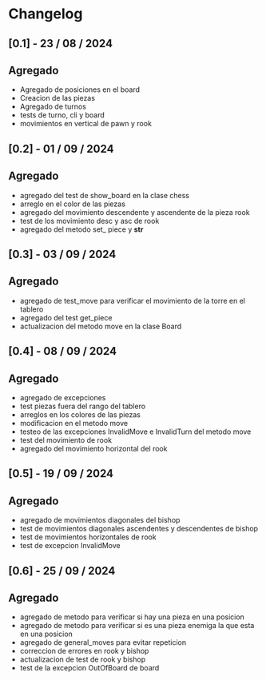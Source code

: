 # Changelog

## [0.1] - 23 / 08 / 2024

## Agregado
- Agregado de posiciones en el board
- Creacion de las piezas
- Agregado de turnos
- tests de turno, cli y board
- movimientos en vertical de pawn y rook

## [0.2] - 01 / 09 / 2024

## Agregado
- agregado del test de show_board en la clase chess
- arreglo en el color de las piezas
- agregado del movimiento descendente y ascendente de la pieza rook
- test de los movimiento desc y asc de rook
- agregado del metodo set_ piece y __str__

## [0.3] - 03 / 09 / 2024

## Agregado

- agregado de test_move para verificar el movimiento de la torre en el tablero
- agregado del test get_piece
- actualizacion del metodo move en la clase Board

## [0.4] - 08 / 09 / 2024

## Agregado
- agregado de excepciones
- test piezas fuera del rango del tablero
- arreglos en los colores de las piezas
- modificacion en el metodo move
- testeo de las excepciones InvalidMove e InvalidTurn del metodo move
- test del movimiento de rook
- agregado del movimiento horizontal del rook

## [0.5] - 19 / 09 / 2024

## Agregado

- agregado de movimientos diagonales del bishop
- test de movimientos diagonales ascendentes y descendentes de bishop
- test de movimientos horizontales de rook
- test de excepcion InvalidMove

## [0.6] - 25 / 09 / 2024

## Agregado

- agregado de metodo para verificar si hay una pieza en una posicion
- agregado de metodo para verificar si es una pieza enemiga la que esta en una posicion
- agregado de general_moves para evitar repeticion
- correccion de errores en rook y bishop 
- actualizacion de test de rook y bishop
- test de la excepcion OutOfBoard de board